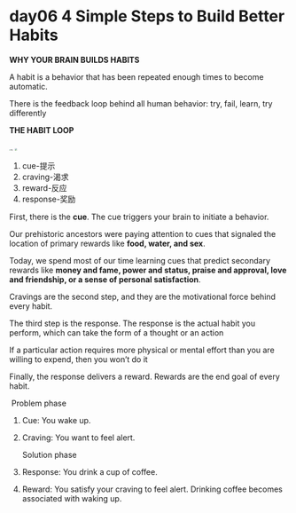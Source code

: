 # day06 4 Simple Steps to Build Better Habits




**WHY YOUR BRAIN BUILDS HABITS**

A habit is a behavior that has been repeated enough times to become automatic.

There is the feedback loop behind all human behavior: try, fail, learn, try differently



**THE HABIT LOOP**

<img src="day06-atomic-habits-2.assets/CB_GbJ1U11UZEV96i36gZ6nmEpt_Image00010.jpg" alt="img" style="zoom: 15%;" />

<img src="https://pic.imgdb.cn/item/65aa196c871b83018ad4f035.jpg" style="zoom: 25%;" />

1. cue-提示
2. craving-渴求
3. reward-反应
4. response-奖励



First, there is the **cue**. The cue triggers your brain to initiate a behavior.

Our prehistoric ancestors were paying attention to cues that signaled the location of primary rewards like **food, water, and sex**. 

Today, we spend most of our time learning cues that predict secondary rewards like **money and fame, power and status, praise and approval, love and friendship, or a sense of personal satisfaction**.



Cravings are the second step, and they are the motivational force behind every habit.



The third step is the response. The response is the actual habit you perform, which can take the form of a thought or an action

If a particular action requires more physical or mental effort than you are willing to expend, then you won’t do it



Finally, the response delivers a reward. Rewards are the end goal of every habit.



​	Problem phase

1. Cue: You wake up.

2. Craving: You want to feel alert.

   

   Solution phase

3. Response: You drink a cup of coffee.

4. Reward: You satisfy your craving to feel alert. Drinking coffee becomes associated with waking up.




